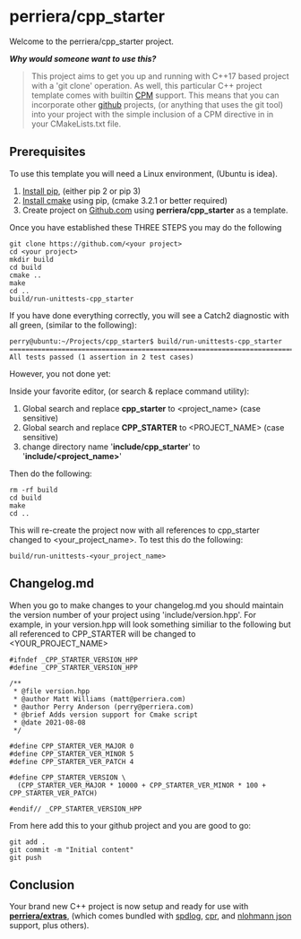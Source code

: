 

# perriera/cpp_starter
Welcome to the perriera/cpp_starter project. 

***Why would someone want to use this?***

> This project aims to get you up and running with C++17 based project with a 'git clone' operation. As well, this particular C++ project template comes with builtin [CPM](https://github.com/cpm-cmake/CPM.cmake) support. This means that you can incorporate other [github](https://github.com) projects, (or anything that uses the git tool) into your project with the simple inclusion of a CPM directive in in your CMakeLists.txt file. 

## Prerequisites
To use this template you will need a Linux environment, (Ubuntu is idea).

 1. [Install pip](https://linuxize.com/post/how-to-install-pip-on-ubuntu-18.04/), (either pip 2 or pip 3)
 2. [Install cmake](https://cmake-python-distributions.readthedocs.io/en/latest/installation.html) using pip, (cmake 3.2.1 or better required)
 3. Create project on [Github.com](https://github.com) using **perriera/cpp_starter** as a template.
 
Once you have established these THREE STEPS you may do the following

	git clone https://github.com/<your project>
	cd <your project>
	mkdir build
	cd build
	cmake ..
	make
	cd ..
	build/run-unittests-cpp_starter

If you have done everything correctly, you will see a Catch2 diagnostic with all green, (similar to the following):

	perry@ubuntu:~/Projects/cpp_starter$ build/run-unittests-cpp_starter 
	===============================================================================
	All tests passed (1 assertion in 2 test cases)

However, you not done yet:

Inside your favorite editor, (or search & replace command utility):

 1. Global search and replace **cpp_starter** to <project_name> (case sensitive)
 2. Global search and replace **CPP_STARTER** to <PROJECT_NAME> (case sensitive)
 3. change directory name '**include/cpp_starter**' to '**include/<project_name>**'

Then do the following:

	rm -rf build
	cd build
	make
	cd ..
This will re-create the project now with all references to cpp_starter changed to <your_project_name>. To test this do  the following:

	build/run-unittests-<your_project_name>

## Changelog.md
When you go to make changes to your changelog.md you should maintain the version number of your project using 'include/version.hpp'. For example, in your version.hpp will look something similiar to the following but all referenced to CPP_STARTER will be changed to <YOUR_PROJECT_NAME>

	#ifndef _CPP_STARTER_VERSION_HPP
	#define _CPP_STARTER_VERSION_HPP

	/**
	 * @file version.hpp
	 * @author Matt Williams (matt@perriera.com)
	 * @author Perry Anderson (perry@perriera.com)
	 * @brief Adds version support for Cmake script
	 * @date 2021-08-08
	 */

	#define CPP_STARTER_VER_MAJOR 0
	#define CPP_STARTER_VER_MINOR 5
	#define CPP_STARTER_VER_PATCH 4

	#define CPP_STARTER_VERSION \
	  (CPP_STARTER_VER_MAJOR * 10000 + CPP_STARTER_VER_MINOR * 100 + CPP_STARTER_VER_PATCH)

	#endif// _CPP_STARTER_VERSION_HPP

From here add this to your github project and you are good to go:

	git add .
	git commit -m "Initial content"
	git push

## Conclusion
Your brand new C++ project is now setup and ready for use with **[perriera/extras](https://github.com/perriera/extras)**, (which  comes bundled with [spdlog](https://github.com/gabime/spdlog), [cpr](https://github.com/libcpr/cpr), and [nlohmann json](https://github.com/nlohmann/json) support, plus others). 
